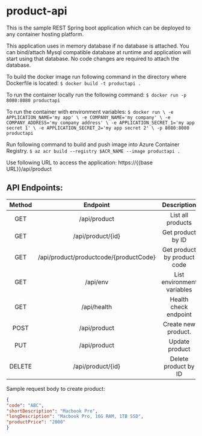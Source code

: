 product-api
========================
This is the sample REST Spring boot application which can be deployed to any container hosting platform.

This application uses in memory database if no database is attached. You can bind/attach Mysql compatible database at runtime and application will start using that database. No code changes are required to attach the database. 


To build the docker image run following command in the directory where Dockerfile is located:
`$ docker build -t productapi .`

To run the container locally run the following command:
`$ docker run -p 8080:8080 productapi`

To run the container with environment variables:
`$ docker run \
-e APPLICATION_NAME='my app' \
-e COMPANY_NAME='my company' \
-e COMPANY_ADDRESS='my company address' \
-e APPLICATION_SECRET_1='my app secret 1' \
-e APPLICATION_SECRET_2='my app secret 2' \
-p 8080:8080 productapi`

Run following command to build and push image into Azure Container Registry.
`$ az acr build --registry $ACR_NAME --image productapi .`

Use following URL to access the application:
https://{{base URL}}/api/product

## API Endpoints:

| Method | Endpoint    | Description    |
| :---:   | :---: | :---: |
| GET | /api/product | List all products |
| GET | /api/product/{id} | Get product by ID |
| GET | /api/product/productcode/{productCode} | Get product by product code |
| GET | /api/env | List environment variables |
| GET | /api/health | Health check endpoint |
| POST | /api/product | Create new product. |
| PUT | /api/product  | Update product |
| DELETE | /api/product/{id}  | Delete product by ID |

Sample request body to create product:
```json
{
"code": "ABC",
"shortDescription": "Macbook Pro",
"longDescription": "Macbook Pro, 16G RAM, 1TB SSD",
"productPrice": "2000"
}
```